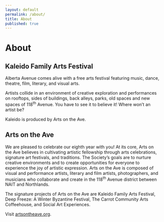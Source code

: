 ```yaml
---
layout: default
permalink: /about/
title: About
published: true
---
```


# About

## Kaleido Family Arts Festival

Alberta Avenue comes alive with a free arts festival featuring music, dance, theatre, film, literary, and visual arts.

Artists collide in an environment of creative exploration and performances on rooftops, sides of buildings, back alleys, parks, old spaces and new spaces of 118<sup>th</sup> Avenue. You have to see it to believe it! Where won’t an artist be?

Kaleido is produced by Arts on the Ave.


## Arts on the Ave

We are pleased to celebrate our eighth year with you! At its core, Arts on the Ave believes in cultivating artistic fellowship through arts celebrations, signature art festivals, and traditions. The Society’s goals are to nurture creative environments and to create opportunities for everyone to experience the joy of artistic expression. Arts on the Ave is composed of visual and performance artists, literary and film artists, photographers, and musicians who collaborate and create in the 118<sup>th</sup> Avenue district between NAIT and Northlands.

The signature projects of Arts on the Ave are Kaleido Family Arts Festival, Deep Freeze: A Winter Byzantine Festival, The Carrot Community Arts Coffeehouse, and Social Art Experiences.

Visit [artsontheave.org](http://artsontheave.org).